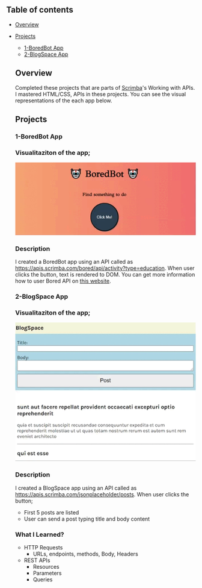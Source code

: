 ## Table of contents

- [Overview](#overview)

- [Projects](#projects)

  - [1-BoredBot App](#bored-bot)
  - [2-BlogSpace App](#blog-space)
    
    
  ## Overview

  Completed these projects that are parts of [Scrimba](https://scrimba.com/learn/frontend/)'s Working with APIs. I mastered HTML/CSS, APIs in these projects.
  You can see the visual representations of the each app below.

  ## Projects

  
  ### 1-BoredBot App
  
  
  ### Visualitaziton of the app;
  ![image](./1-BoredBot-app/BoredBot.gif)
  
  
  
  ### Description
  
  I created a BoredBot app using an API called as https://apis.scrimba.com/bored/api/activity?type=education. When user clicks the button, text is rendered to DOM. You can get more information how to user Bored API on [this website](https://apis.scrimba.com/bored/documentation).
  
  
    
  ### 2-BlogSpace App
  
  
  ### Visualitaziton of the app;
  ![image](./2-BlogSpace-app/BlogSpace.gif)
  
  
  
  ### Description
  
  I created a BlogSpace app using an API called as https://apis.scrimba.com/jsonplaceholder/posts. When user clicks the button;
    - First 5 posts are listed
    - User can send a post typing title and body content


  ### What I Learned?
  

  - HTTP Requests
    - URLs, endpoints, methods, Body, Headers
  - REST APIs
    - Resources
    - Parameters
    - Queries
